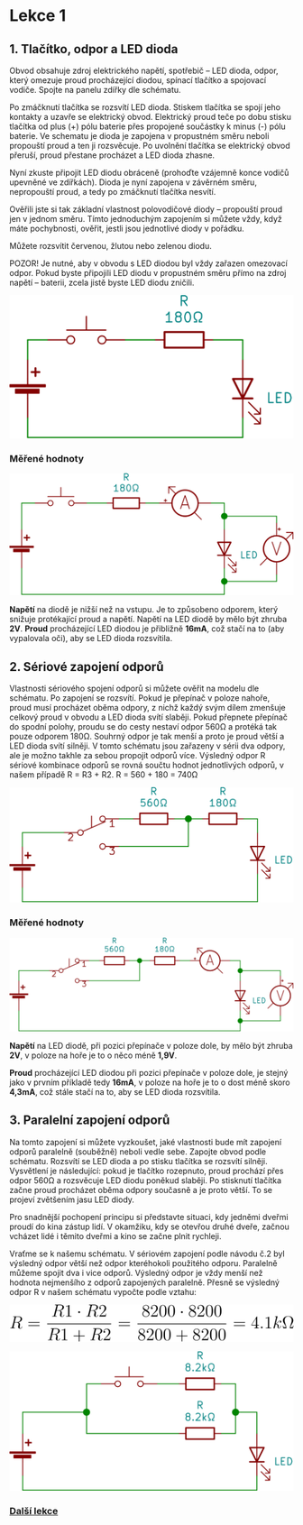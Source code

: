 # Lekce 1

## 1. Tlačítko, odpor a LED dioda

Obvod obsahuje zdroj elektrického napětí, spotřebič – LED dioda, odpor, který omezuje proud procházející diodou, spínací tlačítko a spojovací vodiče. 
Spojte na panelu zdířky dle schématu. 

Po zmáčknutí tlačítka se rozsvítí LED dioda. Stiskem tlačítka se spojí jeho kontakty a uzavře se elektrický obvod. Elektrický proud teče po dobu stisku tlačítka od plus (+) pólu baterie přes propojené součástky k minus (-) pólu baterie. Ve schematu je dioda je zapojena v propustném směru neboli propouští proud a ten ji rozsvěcuje. Po uvolnění tlačítka se elektrický obvod přeruší, proud přestane procházet a LED dioda zhasne. 

Nyní zkuste připojit LED diodu obráceně (prohoďte vzájemně konce vodičů upevněné ve zdířkách). Dioda je nyní zapojena v závěrném směru, nepropouští proud, a tedy po zmáčknutí tlačítka nesvítí. 

Ověřili jste si tak základní vlastnost polovodičové diody – propouští proud jen v jednom směru. Tímto jednoduchým zapojením si můžete vždy, když máte pochybnosti, ověřit, jestli jsou jednotlivé diody v pořádku.

Můžete rozsvítit červenou, žlutou nebo zelenou diodu. 

POZOR! Je nutné, aby v obvodu s LED diodou byl vždy zařazen omezovací odpor. Pokud byste připojili LED diodu v propustném směru přímo na zdroj napětí – baterii, zcela jistě byste LED diodu zničili.


![](assets/electron-11.svg)

### Měřené hodnoty

![](assets/electron-12.svg)


**Napětí** na diodě je nižší než na vstupu. Je to způsobeno odporem, který snižuje protékající proud a napětí. Napětí na LED diodě by mělo být zhruba **2V**. 
**Proud** procházející LED diodou je přibližně **16mA**, což stačí na to (aby vypalovala oči), aby se LED dioda rozsvítila. 


## 2. Sériové zapojení odporů

Vlastnosti sériového spojení odporů si můžete ověřit na modelu dle schématu. Po zapojení se rozsvítí. Pokud je přepínač v poloze nahoře, proud musí procházet oběma odpory, z nichž každý svým dílem zmenšuje celkový proud v obvodu a LED dioda svítí slaběji. Pokud přepnete přepínač do spodní polohy, proudu se do cesty nestaví odpor 560Ω a protéká tak pouze odporem 180Ω. Souhrný odpor je tak menší a proto je proud větší a LED dioda svítí silněji. V tomto schématu jsou zařazeny v sérii dva odpory, ale je možno takhle za sebou propojit odporů více. Výsledný odpor R sériové kombinace odporů se rovná součtu hodnot jednotlivých odporů, v našem případě R = R3 + R2. R = 560 + 180 = 740Ω

![](assets/electron-13.svg)

### Měřené hodnoty
![](assets/electron-14.svg)

**Napětí** na LED diodě, při pozici přepínače v poloze dole, by mělo být zhruba **2V**, v poloze na hoře je to o něco méně **1,9V**. 

**Proud** procházející LED diodou při pozici přepínače v poloze dole, je stejný jako v prvním příkladě tedy **16mA**, v poloze na hoře  je to o dost méně skoro **4,3mA**, což stále stačí na to, aby se LED dioda rozsvítila.


## 3. Paralelní zapojení odporů

Na tomto zapojení si můžete vyzkoušet, jaké vlastnosti bude mít zapojení odporů paralelně (souběžně) neboli vedle sebe. Zapojte obvod podle schématu. Rozsvítí se LED dioda a po stisku tlačítka se rozsvítí silněji. Vysvětlení je následující: pokud je tlačítko rozepnuto, proud prochází přes odpor 560Ω a rozsvěcuje LED diodu poněkud slaběji. Po stisknutí tlačítka začne proud procházet oběma odpory současně a je proto větší. To se projeví zvětšením jasu LED diody.

Pro snadnější pochopení principu si představte situaci, kdy jedněmi dveřmi proudí do kina zástup lidí. V okamžiku, kdy se otevřou druhé dveře, začnou vcházet lidé i těmito dveřmi a kino se začne plnit rychleji.

Vraťme se k našemu schématu. V sériovém zapojení podle návodu č.2 byl výsledný odpor větší než odpor kteréhokoli použitého odporu. Paralelně můžeme spojit dva i vice odporů. Výsledný odpor je vždy menší než hodnota nejmenšího z odporů zapojených paralelně. Přesně se výsledný odpor R v našem schématu vypočte podle vztahu:

![R=\frac{R1\cdot R2}{R1 + R2}=\frac{560\cdot 180}{560+180}=136.2 \Omega](assets/electron-38.svg)

![](assets/electron-15.svg)

### [Další lekce](electron-lesson-2.md)